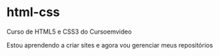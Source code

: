 # html-css
 Curso de HTML5 e CSS3 do Cursoemvideo

 Estou aprendendo a criar sites e agora vou gerenciar meus repositórios
